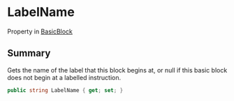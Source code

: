 # LabelName

Property in [BasicBlock](./)

## Summary

Gets the name of the label that this block begins at, or null if this basic block does not begin at a labelled instruction.

```csharp
public string LabelName { get; set; }
```
